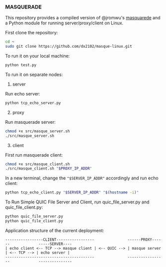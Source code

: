 ### MASQUERADE

This repository provides a compiled version of @jromwu's [masquarede](https://github.com/jromwu/masquerade) and a Python module for running server/proxy/client on Linux.

First clone the repository:
```bash
cd ~
sudo git clone https://github.com/dx2102/masque-linux.git
```

To run it on your local machine:
```bash
python test.py
```

To run it on separate nodes:

1. server

Run echo server:
```bash
python tcp_echo_server.py
```
2. proxy

Run masquerade server:
```bash
chmod +x src/masque_server.sh
./src/masque_server.sh
```
3. client

First run masquerade client:
```bash
chmod +x src/masque_client.sh
./src/masque_client.sh "$PROXY_IP_ADDR"
```
In a new terminal, change the `"$SERVER_IP_ADDR"` accordingly and run echo client:
```bash
python tcp_echo_client.py "$SERVER_IP_ADDR" "$(hostname -i)"
```
To Run Simple QUIC File Server and Client, run quic_file_server.py and quic_file_client.py: 
```bash
python quic_file_server.py
python quic_file_client.py
```

Application structure of the current deployment:

```
-----------------CLIENT-----------------               ------PROXY------             -----SERVER----
| echo client <-- TCP --> masque client | <-- QUIC --> | masque server | <-- TCP --> | echo server |
----------------------------------------               -----------------             ---------------
```
<!-- ![](/assets/masquerade_str.drawio.png) -->
